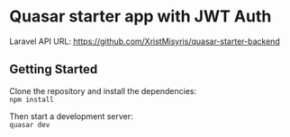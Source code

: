 # Quasar starter app with JWT Auth

Laravel API URL: https://github.com/XristMisyris/quasar-starter-backend

## Getting Started

Clone the repository and install the dependencies:  
`npm install`

Then start a development server:  
`quasar dev`
